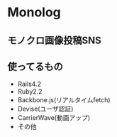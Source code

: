 # Monolog

## モノクロ画像投稿SNS

## 使ってるもの
- Rails4.2
- Ruby2.2
- Backbone.js(リアルタイムfetch)
- Devise(ユーザ認証)
- CarrierWave(動画アップ)
- その他
